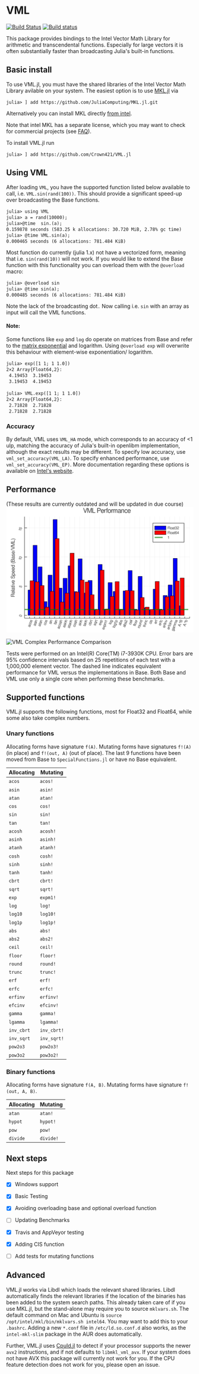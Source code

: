 # VML 
[![Build Status](https://travis-ci.com/Crown421/VML.jl.svg?branch=master)](https://travis-ci.com/Crown421/VML.jl)
[![Build status](https://ci.appveyor.com/api/projects/status/btdduqfsxux8fhsr?svg=true)](https://ci.appveyor.com/project/Crown421/vml-jl)

This package provides bindings to the Intel Vector Math Library for
arithmetic and transcendental functions. Especially for large vectors it is often substantially faster than broadcasting Julia's built-in functions.

## Basic install

To use VML.jl, you must have the shared libraries of the Intel Vector Math Library avilable on your system.
The easiest option is to use [MKL.jl](https://github.com/JuliaComputing/MKL.jl) via 
```
julia> ] add https://github.com/JuliaComputing/MKL.jl.git
```
Alternatively you can install MKL directly [from intel](https://software.intel.com/en-us/mkl/choose-download).

Note that intel MKL has a separate license, which you may want to check for commercial projects (see [FAQ]( https://software.intel.com/en-us/mkl/license-faq)).

To install VML.jl run 
```
julia> ] add https://github.com/Crown421/VML.jl
```

## Using VML
After loading `VML`, you have the supported function listed below available to call, i.e. `VML.sin(rand(100))`. This should provide a significant speed-up over broadcasting the Base functions.
```
julia> using VML
julia> a = rand(10000);
julia>@time  sin.(a);                 
0.159878 seconds (583.25 k allocations: 30.720 MiB, 2.78% gc time)
julia> @time VML.sin(a);                                                                                
0.000465 seconds (6 allocations: 781.484 KiB) 
```

Most function do currently (julia 1.x) not have a vectorized form, meaning that i.e. `sin(rand(10))` will not work.  If you would like to extend the Base function with this functionality you can overload them with the `@overload` macro:
```
julia> @overload sin
julia> @time sin(a);                                                                                
0.000485 seconds (6 allocations: 781.484 KiB) 
```
Note the lack of the broadcasting dot`.` Now calling i.e. `sin` with an array as input will call the VML functions. 

#### Note:
Some functions like `exp` and `log` do operate on matrices from Base and refer to the [matrix exponential](https://en.wikipedia.org/wiki/Matrix_exponential) and logarithm. Using `@overload exp` will overwrite this behaviour with element-wise exponentiation/ logarithm. 
```
julia> exp([1 1; 1 1.0])
2×2 Array{Float64,2}:
 4.19453  3.19453
 3.19453  4.19453

julia> VML.exp([1 1; 1 1.0])
2×2 Array{Float64,2}:
 2.71828  2.71828
 2.71828  2.71828
```

### Accuracy

By default, VML uses `VML_HA` mode, which corresponds to an accuracy of
<1 ulp, matching the accuracy of Julia's built-in openlibm
implementation, although the exact results may be different. To specify
low accuracy, use `vml_set_accuracy(VML_LA)`. To specify enhanced
performance, use `vml_set_accuracy(VML_EP)`. More documentation
regarding these options is available on
[Intel's website](http://software.intel.com/sites/products/documentation/hpc/mkl/vml/vmldata.htm).

## Performance
(These results are currently outdated and will be updated in due course)
![VML Performance Comparison](/benchmark/performance.png)

![VML Complex Performance Comparison](/benchmark/performance_complex.png)

Tests were performed on an Intel(R) Core(TM) i7-3930K CPU. Error bars
are 95% confidence intervals based on 25 repetitions of each test with
a 1,000,000 element vector. The dashed line indicates equivalent
performance for VML versus the implementations in Base. Both Base and
VML use only a single core when performing these benchmarks.

## Supported functions

VML.jl supports the following functions, most for Float32 and
Float64, while some also take complex numbers.

### Unary functions

Allocating forms have signature `f(A)`. Mutating forms have signatures
`f!(A)` (in place) and `f!(out, A)` (out of place). The last 9 functions have been moved from Base to `SpecialFunctions.jl` or have no Base equivalent. 

Allocating | Mutating
-----------|---------
`acos`     | `acos!`
`asin`     | `asin!`
`atan`     | `atan!`
`cos`      | `cos!`
`sin`      | `sin!`
`tan`      | `tan!`
`acosh`    | `acosh!`
`asinh`    | `asinh!`
`atanh`    | `atanh!`
`cosh`     | `cosh!`
`sinh`     | `sinh!`
`tanh`     | `tanh!`
`cbrt`     | `cbrt!`
`sqrt`     | `sqrt!`
`exp`      | `expm1!`
`log`      | `log!`
`log10`    | `log10!`
`log1p`    | `log1p!`
`abs`      | `abs!`
`abs2`     | `abs2!`
`ceil`     | `ceil!`
`floor`    | `floor!`
`round`    | `round!`
`trunc`    | `trunc!`
`erf`      | `erf!`
`erfc`     | `erfc!`
`erfinv`   | `erfinv!`
`efcinv`   | `efcinv!`
`gamma`    | `gamma!`
`lgamma`   | `lgamma!`
`inv_cbrt` | `inv_cbrt!`
`inv_sqrt` | `inv_sqrt!`
`pow2o3`   | `pow2o3!`
`pow3o2`   | `pow3o2!`

### Binary functions

Allocating forms have signature `f(A, B)`. Mutating forms have
signature `f!(out, A, B)`. 

Allocating | Mutating
-----------|---------
`atan`    | `atan!`
`hypot`    | `hypot!`
`pow`       | `pow!`
`divide`       | `divide!`


## Next steps
Next steps for this package 
* [x] Windows support
* [x] Basic Testing
* [x] Avoiding overloading base and optional overload function
* [ ] Updating Benchmarks
* [x] Travis and AppVeyor testing
* [x] Adding CIS function
* [ ] Add tests for mutating functions



## Advanced 
VML.jl works via Libdl which loads the relevant shared libraries. Libdl automatically finds the relevant libraries if the location of the binaries has been added to the system search paths. 
This already taken care of if you use MKL.jl, but the stand-alone may require you to source `mklvars.sh`. The default command on Mac and Ubuntu is `source /opt/intel/mkl/bin/mklvars.sh intel64`. You may want to add this to your `.bashrc`. 
Adding a new `*.conf` file in `/etc/ld.so.conf.d` also works, as the `intel-mkl-slim` package in the AUR does automatically. 

Further, VML.jl uses [CpuId.jl](https://github.com/m-j-w/CpuId.jl) to detect if your processor supports the newer `avx2` instructions, and if not defaults to `libmkl_vml_avx`. If your system does not have AVX this package will currently not work for you.
If the CPU feature detection does not work for you, please open an issue. 
